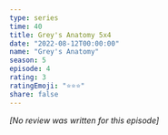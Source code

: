 ```yaml
---
type: series
time: 40
title: Grey's Anatomy 5x4
date: "2022-08-12T00:00:00"
name: "Grey's Anatomy"
season: 5
episode: 4
rating: 3
ratingEmoji: "⭐️⭐️⭐️"
share: false
---
```


*[No review was written for this episode]*